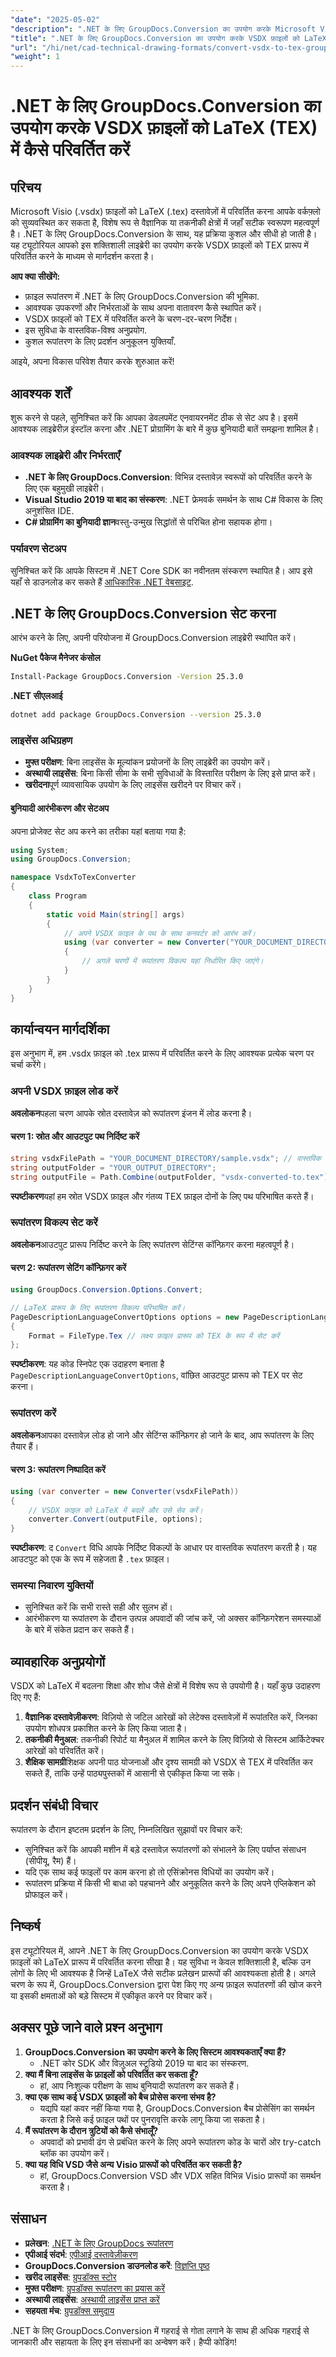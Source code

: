 ```yaml
---
"date": "2025-05-02"
"description": ".NET के लिए GroupDocs.Conversion का उपयोग करके Microsoft Visio (.vsdx) फ़ाइलों को LaTeX (.tex) दस्तावेज़ों में सहजता से परिवर्तित करना सीखें। अपने तकनीकी दस्तावेज़ीकरण वर्कफ़्लो को बढ़ाएँ।"
"title": ".NET के लिए GroupDocs.Conversion का उपयोग करके VSDX फ़ाइलों को LaTeX (TEX) में कैसे परिवर्तित करें"
"url": "/hi/net/cad-technical-drawing-formats/convert-vsdx-to-tex-groupdocs-conversion-net/"
"weight": 1
---
```


# .NET के लिए GroupDocs.Conversion का उपयोग करके VSDX फ़ाइलों को LaTeX (TEX) में कैसे परिवर्तित करें

## परिचय

Microsoft Visio (.vsdx) फ़ाइलों को LaTeX (.tex) दस्तावेज़ों में परिवर्तित करना आपके वर्कफ़्लो को सुव्यवस्थित कर सकता है, विशेष रूप से वैज्ञानिक या तकनीकी क्षेत्रों में जहाँ सटीक स्वरूपण महत्वपूर्ण है। .NET के लिए GroupDocs.Conversion के साथ, यह प्रक्रिया कुशल और सीधी हो जाती है। यह ट्यूटोरियल आपको इस शक्तिशाली लाइब्रेरी का उपयोग करके VSDX फ़ाइलों को TEX प्रारूप में परिवर्तित करने के माध्यम से मार्गदर्शन करता है।

**आप क्या सीखेंगे:**
- फ़ाइल रूपांतरण में .NET के लिए GroupDocs.Conversion की भूमिका.
- आवश्यक उपकरणों और निर्भरताओं के साथ अपना वातावरण कैसे स्थापित करें।
- VSDX फ़ाइलों को TEX में परिवर्तित करने के चरण-दर-चरण निर्देश।
- इस सुविधा के वास्तविक-विश्व अनुप्रयोग.
- कुशल रूपांतरण के लिए प्रदर्शन अनुकूलन युक्तियाँ.

आइये, अपना विकास परिवेश तैयार करके शुरुआत करें!

## आवश्यक शर्तें

शुरू करने से पहले, सुनिश्चित करें कि आपका डेवलपमेंट एनवायरनमेंट ठीक से सेट अप है। इसमें आवश्यक लाइब्रेरीज़ इंस्टॉल करना और .NET प्रोग्रामिंग के बारे में कुछ बुनियादी बातें समझना शामिल है।

### आवश्यक लाइब्रेरी और निर्भरताएँ
- **.NET के लिए GroupDocs.Conversion**: विभिन्न दस्तावेज़ स्वरूपों को परिवर्तित करने के लिए एक बहुमुखी लाइब्रेरी।
- **Visual Studio 2019 या बाद का संस्करण**: .NET फ्रेमवर्क समर्थन के साथ C# विकास के लिए अनुशंसित IDE.
- **C# प्रोग्रामिंग का बुनियादी ज्ञान**वस्तु-उन्मुख सिद्धांतों से परिचित होना सहायक होगा।

### पर्यावरण सेटअप
सुनिश्चित करें कि आपके सिस्टम में .NET Core SDK का नवीनतम संस्करण स्थापित है। आप इसे यहाँ से डाउनलोड कर सकते हैं [आधिकारिक .NET वेबसाइट](https://dotnet.microsoft.com/download).

## .NET के लिए GroupDocs.Conversion सेट करना

आरंभ करने के लिए, अपनी परियोजना में GroupDocs.Conversion लाइब्रेरी स्थापित करें।

**NuGet पैकेज मैनेजर कंसोल**
```bash
Install-Package GroupDocs.Conversion -Version 25.3.0
```

**.NET सीएलआई**
```bash
dotnet add package GroupDocs.Conversion --version 25.3.0
```

### लाइसेंस अधिग्रहण
- **मुफ्त परीक्षण**: बिना लाइसेंस के मूल्यांकन प्रयोजनों के लिए लाइब्रेरी का उपयोग करें।
- **अस्थायी लाइसेंस**: बिना किसी सीमा के सभी सुविधाओं के विस्तारित परीक्षण के लिए इसे प्राप्त करें।
- **खरीदना**पूर्ण व्यावसायिक उपयोग के लिए लाइसेंस खरीदने पर विचार करें।

#### बुनियादी आरंभीकरण और सेटअप
अपना प्रोजेक्ट सेट अप करने का तरीका यहां बताया गया है:
```csharp
using System;
using GroupDocs.Conversion;

namespace VsdxToTexConverter
{
    class Program
    {
        static void Main(string[] args)
        {
            // अपने VSDX फ़ाइल के पथ के साथ कनवर्टर को आरंभ करें।
            using (var converter = new Converter("YOUR_DOCUMENT_DIRECTORY/sample.vsdx"))
            {
                // अगले चरणों में रूपांतरण विकल्प यहां निर्धारित किए जाएंगे।
            }
        }
    }
}
```

## कार्यान्वयन मार्गदर्शिका

इस अनुभाग में, हम .vsdx फ़ाइल को .tex प्रारूप में परिवर्तित करने के लिए आवश्यक प्रत्येक चरण पर चर्चा करेंगे।

### अपनी VSDX फ़ाइल लोड करें
**अवलोकन**पहला चरण आपके स्रोत दस्तावेज़ को रूपांतरण इंजन में लोड करना है।

#### चरण 1: स्रोत और आउटपुट पथ निर्दिष्ट करें
```csharp
string vsdxFilePath = "YOUR_DOCUMENT_DIRECTORY/sample.vsdx"; // वास्तविक पथ से प्रतिस्थापित करें
string outputFolder = "YOUR_OUTPUT_DIRECTORY";
string outputFile = Path.Combine(outputFolder, "vsdx-converted-to.tex");
```
**स्पष्टीकरण**यहां हम स्रोत VSDX फ़ाइल और गंतव्य TEX फ़ाइल दोनों के लिए पथ परिभाषित करते हैं।

### रूपांतरण विकल्प सेट करें
**अवलोकन**आउटपुट प्रारूप निर्दिष्ट करने के लिए रूपांतरण सेटिंग्स कॉन्फ़िगर करना महत्वपूर्ण है।

#### चरण 2: रूपांतरण सेटिंग कॉन्फ़िगर करें
```csharp
using GroupDocs.Conversion.Options.Convert;

// LaTeX प्रारूप के लिए रूपांतरण विकल्प परिभाषित करें।
PageDescriptionLanguageConvertOptions options = new PageDescriptionLanguageConvertOptions
{
    Format = FileType.Tex // लक्ष्य फ़ाइल प्रारूप को TEX के रूप में सेट करें
};
```
**स्पष्टीकरण**: यह कोड स्निपेट एक उदाहरण बनाता है `PageDescriptionLanguageConvertOptions`, वांछित आउटपुट प्रारूप को TEX पर सेट करना।

### रूपांतरण करें
**अवलोकन**आपका दस्तावेज़ लोड हो जाने और सेटिंग्स कॉन्फ़िगर हो जाने के बाद, आप रूपांतरण के लिए तैयार हैं।

#### चरण 3: रूपांतरण निष्पादित करें
```csharp
using (var converter = new Converter(vsdxFilePath))
{
    // VSDX फ़ाइल को LaTeX में बदलें और उसे सेव करें।
    converter.Convert(outputFile, options);
}
```
**स्पष्टीकरण**: द `Convert` विधि आपके निर्दिष्ट विकल्पों के आधार पर वास्तविक रूपांतरण करती है। यह आउटपुट को एक के रूप में सहेजता है `.tex` फ़ाइल।

### समस्या निवारण युक्तियों
- सुनिश्चित करें कि सभी रास्ते सही और सुलभ हों।
- आरंभीकरण या रूपांतरण के दौरान उत्पन्न अपवादों की जांच करें, जो अक्सर कॉन्फ़िगरेशन समस्याओं के बारे में संकेत प्रदान कर सकते हैं।

## व्यावहारिक अनुप्रयोगों

VSDX को LaTeX में बदलना शिक्षा और शोध जैसे क्षेत्रों में विशेष रूप से उपयोगी है। यहाँ कुछ उदाहरण दिए गए हैं:
1. **वैज्ञानिक दस्तावेज़ीकरण**: विज़ियो से जटिल आरेखों को लेटेक्स दस्तावेज़ों में रूपांतरित करें, जिनका उपयोग शोधपत्र प्रकाशित करने के लिए किया जाता है।
2. **तकनीकी मैनुअल**: तकनीकी रिपोर्ट या मैनुअल में शामिल करने के लिए विज़ियो से सिस्टम आर्किटेक्चर आरेखों को परिवर्तित करें।
3. **शैक्षिक सामग्री**शिक्षक अपनी पाठ योजनाओं और दृश्य सामग्री को VSDX से TEX में परिवर्तित कर सकते हैं, ताकि उन्हें पाठ्यपुस्तकों में आसानी से एकीकृत किया जा सके।

## प्रदर्शन संबंधी विचार

रूपांतरण के दौरान इष्टतम प्रदर्शन के लिए, निम्नलिखित सुझावों पर विचार करें:
- सुनिश्चित करें कि आपकी मशीन में बड़े दस्तावेज़ रूपांतरणों को संभालने के लिए पर्याप्त संसाधन (सीपीयू, रैम) हैं।
- यदि एक साथ कई फाइलों पर काम करना हो तो एसिंक्रोनस विधियों का उपयोग करें।
- रूपांतरण प्रक्रिया में किसी भी बाधा को पहचानने और अनुकूलित करने के लिए अपने एप्लिकेशन को प्रोफाइल करें।

## निष्कर्ष

इस ट्यूटोरियल में, आपने .NET के लिए GroupDocs.Conversion का उपयोग करके VSDX फ़ाइलों को LaTeX प्रारूप में परिवर्तित करना सीखा है। यह सुविधा न केवल शक्तिशाली है, बल्कि उन लोगों के लिए भी आवश्यक है जिन्हें LaTeX जैसे सटीक प्रलेखन प्रारूपों की आवश्यकता होती है। अगले चरण के रूप में, GroupDocs.Conversion द्वारा पेश किए गए अन्य फ़ाइल रूपांतरणों की खोज करने या इसकी क्षमताओं को बड़े सिस्टम में एकीकृत करने पर विचार करें।

## अक्सर पूछे जाने वाले प्रश्न अनुभाग
1. **GroupDocs.Conversion का उपयोग करने के लिए सिस्टम आवश्यकताएँ क्या हैं?**
   - .NET कोर SDK और विज़ुअल स्टूडियो 2019 या बाद का संस्करण.
2. **क्या मैं बिना लाइसेंस के फ़ाइलों को परिवर्तित कर सकता हूँ?**
   - हां, आप निःशुल्क परीक्षण के साथ बुनियादी रूपांतरण कर सकते हैं।
3. **क्या एक साथ कई VSDX फ़ाइलों को बैच प्रोसेस करना संभव है?**
   - यद्यपि यहां कवर नहीं किया गया है, GroupDocs.Conversion बैच प्रोसेसिंग का समर्थन करता है जिसे कई फ़ाइल पथों पर पुनरावृत्ति करके लागू किया जा सकता है।
4. **मैं रूपांतरण के दौरान त्रुटियों को कैसे संभालूँ?**
   - अपवादों को प्रभावी ढंग से प्रबंधित करने के लिए अपने रूपांतरण कोड के चारों ओर try-catch ब्लॉक का उपयोग करें।
5. **क्या यह विधि VSD जैसे अन्य Visio प्रारूपों को परिवर्तित कर सकती है?**
   - हां, GroupDocs.Conversion VSD और VDX सहित विभिन्न Visio प्रारूपों का समर्थन करता है।

## संसाधन
- **प्रलेखन**: [.NET के लिए GroupDocs रूपांतरण](https://docs.groupdocs.com/conversion/net/)
- **एपीआई संदर्भ**: [एपीआई दस्तावेज़ीकरण](https://reference.groupdocs.com/conversion/net/)
- **GroupDocs.Conversion डाउनलोड करें**: [विज्ञप्ति पृष्ठ](https://releases.groupdocs.com/conversion/net/)
- **खरीद लाइसेंस**: [ग्रुपडॉक्स स्टोर](https://purchase.groupdocs.com/buy)
- **मुफ्त परीक्षण**: [ग्रुपडॉक्स रूपांतरण का प्रयास करें](https://releases.groupdocs.com/conversion/net/)
- **अस्थायी लाइसेंस**: [अस्थायी लाइसेंस प्राप्त करें](https://purchase.groupdocs.com/temporary-license/)
- **सहयता मंच**: [ग्रुपडॉक्स समुदाय](https://forum.groupdocs.com/c/conversion/10)

.NET के लिए GroupDocs.Conversion में गहराई से गोता लगाने के साथ ही अधिक गहराई से जानकारी और सहायता के लिए इन संसाधनों का अन्वेषण करें। हैप्पी कोडिंग!